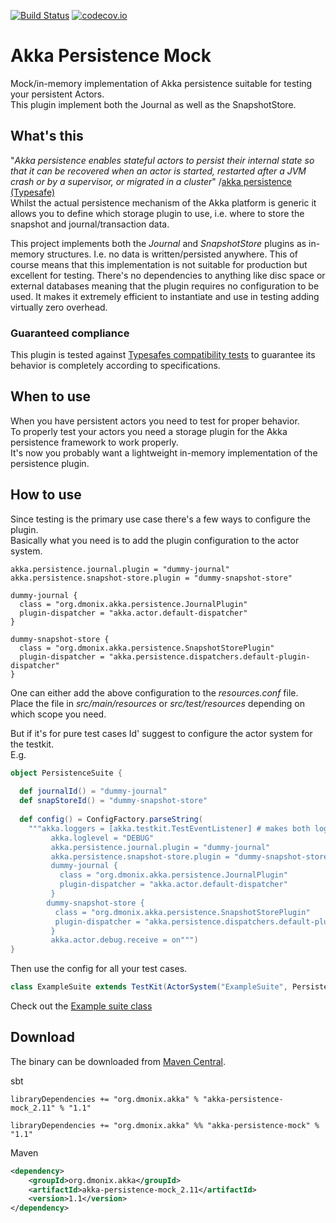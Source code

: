 [![Build Status](https://travis-ci.org/pnerg/akka-persistence-mock.svg?branch=master)](https://travis-ci.org/pnerg/akka-persistence-mock) [![codecov.io](http://codecov.io/github/pnerg/akka-persistence-mock/coverage.svg?branch=master)](http://codecov.io/github/pnerg/akka-persistence-mock?branch=master)   

# Akka Persistence Mock
Mock/in-memory implementation of Akka persistence suitable for testing your persistent Actors.  
This plugin implement both the Journal as well as the SnapshotStore.

## What's this
"_Akka persistence enables stateful actors to persist their internal state so that it can be recovered when an actor is started, restarted after a JVM crash or by a supervisor, or migrated in a cluster_"
/[akka persistence (Typesafe)](http://doc.akka.io/docs/akka/2.4.0/scala/persistence.html)  
Whilst the actual persistence mechanism of the Akka platform is generic it allows you to define which storage plugin to use, i.e. where to store the snapshot and journal/transaction data.  
  
This project implements both the _Journal_ and _SnapshotStore_ plugins as in-memory structures. I.e. no data is written/persisted anywhere. This of course means that this implementation is not suitable for production but excellent for testing. There's no dependencies to anything like disc space or external databases meaning that the plugin requires no configuration to be used. It makes it extremely efficient to instantiate and use in testing adding virtually zero overhead.

### Guaranteed compliance
This plugin is tested against [Typesafes compatibility tests](http://doc.akka.io/docs/akka/2.4.0/scala/persistence.html#Plugin_TCK) to guarantee its behavior is completely according to specifications.

## When to use
When you have persistent actors you need to test for proper behavior.  
To properly test your actors you need a storage plugin for the Akka persistence framework to work properly.  
It's now you probably want a lightweight in-memory implementation of the persistence plugin.

## How to use
Since testing is the primary use case there's a few ways to configure the plugin.  
Basically what you need is to add the plugin configuration to the actor system.
```
akka.persistence.journal.plugin = "dummy-journal"
akka.persistence.snapshot-store.plugin = "dummy-snapshot-store"

dummy-journal {
  class = "org.dmonix.akka.persistence.JournalPlugin"
  plugin-dispatcher = "akka.actor.default-dispatcher"
}

dummy-snapshot-store {
  class = "org.dmonix.akka.persistence.SnapshotStorePlugin"
  plugin-dispatcher = "akka.persistence.dispatchers.default-plugin-dispatcher"
}
```
One can either add the above configuration to the _resources.conf_ file.  
Place the file in _src/main/resources_ or _src/test/resources_ depending on which scope you need.  

But if it's for pure test cases Id' suggest to configure the actor system for the testkit.  
E.g. 

```scala
object PersistenceSuite {
  
  def journalId() = "dummy-journal"
  def snapStoreId() = "dummy-snapshot-store"
  
  def config() = ConfigFactory.parseString(
    """akka.loggers = [akka.testkit.TestEventListener] # makes both log-snooping and logging work
         akka.loglevel = "DEBUG"
         akka.persistence.journal.plugin = "dummy-journal"
         akka.persistence.snapshot-store.plugin = "dummy-snapshot-store"
         dummy-journal {
           class = "org.dmonix.akka.persistence.JournalPlugin"
           plugin-dispatcher = "akka.actor.default-dispatcher"
         }
        dummy-snapshot-store {
          class = "org.dmonix.akka.persistence.SnapshotStorePlugin"
          plugin-dispatcher = "akka.persistence.dispatchers.default-plugin-dispatcher"
         }          
         akka.actor.debug.receive = on""")
}
```
Then use the config for all your test cases.
```scala
class ExampleSuite extends TestKit(ActorSystem("ExampleSuite", PersistenceSuite.config))
```
Check out the [Example suite class](https://github.com/pnerg/akka-persistence-mock/blob/master/src/test/scala/org/dmonix/akka/persistence/ExampleSuite.scala)

## Download
The binary can be downloaded from [Maven Central](http://search.maven.org/#artifactdetails|org.dmonix.akka|akka-persistence-mock_2.11|1.1|).

sbt
```
libraryDependencies += "org.dmonix.akka" % "akka-persistence-mock_2.11" % "1.1"
```
```
libraryDependencies += "org.dmonix.akka" %% "akka-persistence-mock" % "1.1"
```

Maven
```xml
<dependency>
    <groupId>org.dmonix.akka</groupId>
    <artifactId>akka-persistence-mock_2.11</artifactId>
    <version>1.1</version>
</dependency>
```

